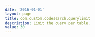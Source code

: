 ```yaml
---
date: '2016-01-01'
layout: page
title: com.custom.codesearch.querylimit
description: Limit the query per table.
value: 30 
---
```

